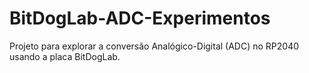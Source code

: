 # BitDogLab-ADC-Experimentos
Projeto para explorar a conversão Analógico-Digital (ADC) no RP2040 usando a placa BitDogLab.
